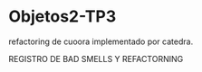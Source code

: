# Objetos2-TP3
refactoring de cuoora implementado por catedra.

REGISTRO DE BAD SMELLS Y REFACTORNING
